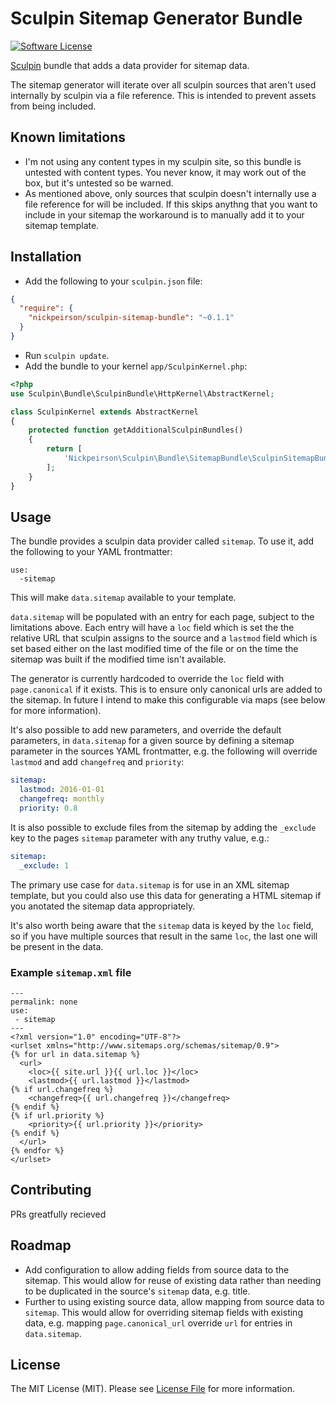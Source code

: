 # Sculpin Sitemap Generator Bundle

[![Software License](https://img.shields.io/badge/license-MIT-brightgreen.svg?style=flat-square)](LICENSE)

[Sculpin](http://sculpin.io) bundle that adds a data provider for sitemap data.

The sitemap generator will iterate over all sculpin sources that aren't used internally by sculpin via a file reference. This is intended to prevent assets from being included.

## Known limitations
* I'm not using any content types in my sculpin site, so this bundle is untested with content types. You never know, it may work out of the box, but it's untested so be warned.
* As mentioned above, only sources that sculpin doesn't internally use a file reference for will be included. If this skips anythng that you want to include in your sitemap the workaround is to manually add it to your sitemap template.

## Installation

* Add the following to your `sculpin.json` file:

```json
{
  "require": {
    "nickpeirson/sculpin-sitemap-bundle": "~0.1.1"
  }
}
```

* Run `sculpin update`.
* Add the bundle to your kernel `app/SculpinKernel.php`:

```php
<?php
use Sculpin\Bundle\SculpinBundle\HttpKernel\AbstractKernel;

class SculpinKernel extends AbstractKernel
{
    protected function getAdditionalSculpinBundles()
    {
        return [
            'Nickpeirson\Sculpin\Bundle\SitemapBundle\SculpinSitemapBundle'
        ];
    }
}
```

## Usage

The bundle provides a sculpin data provider called `sitemap`. To use it, add the following to your YAML frontmatter:
```
use:
  -sitemap
```
This will make `data.sitemap` available to your template.

`data.sitemap` will be populated with an entry for each page, subject to the limitations above. Each entry will have a `loc` field which is set the the relative URL that sculpin assigns to the source and a `lastmod` field which is set based either on the last modified time of the file or on the time the sitemap was built if the modified time isn't available.

The generator is currently hardcoded to override the `loc` field with `page.canonical` if it exists. This is to ensure only canonical urls are added to the sitemap. In future I intend to make this configurable via maps (see below for more information).
 
It's also possible to add new parameters, and override the default parameters, in `data.sitemap` for a given source by defining a sitemap parameter in the sources YAML frontmatter, e.g. the following will override `lastmod` and add `changefreq` and `priority`:
```yaml
sitemap:
  lastmod: 2016-01-01 
  changefreq: monthly
  priority: 0.8
```

It is also possible to exclude files from the sitemap by adding the `_exclude` key to the pages `sitemap` parameter with any truthy value, e.g.:
```yaml
sitemap:
  _exclude: 1
```
The primary use case for `data.sitemap` is for use in an XML sitemap template, but you could also use this data for generating a HTML sitemap if you anotated the sitemap data appropriately.

It's also worth being aware that the `sitemap` data is keyed by the `loc` field, so if you have multiple sources that result in the same `loc`, the last one will be present in the data.

### Example `sitemap.xml` file

    ---
    permalink: none
    use:
     - sitemap
    ---
    <?xml version="1.0" encoding="UTF-8"?>
    <urlset xmlns="http://www.sitemaps.org/schemas/sitemap/0.9">
    {% for url in data.sitemap %}
      <url>
        <loc>{{ site.url }}{{ url.loc }}</loc>
        <lastmod>{{ url.lastmod }}</lastmod>
    {% if url.changefreq %}
        <changefreq>{{ url.changefreq }}</changefreq>
    {% endif %}
    {% if url.priority %}
        <priority>{{ url.priority }}</priority>
    {% endif %}
      </url>
    {% endfor %}
    </urlset>

## Contributing

PRs greatfully recieved

## Roadmap

* Add configuration to allow adding fields from source data to the sitemap. This would allow for reuse of existing data rather than needing to be duplicated in the source's `sitemap` data, e.g. title.
* Further to using existing source data, allow mapping from source data to `sitemap`. This would allow for overriding sitemap fields with existing data, e.g. mapping `page.canonical_url`  override `url` for entries in `data.sitemap`.

## License

The MIT License (MIT). Please see [License File](LICENSE) for more information.
